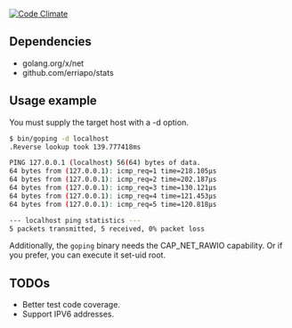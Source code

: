 [![Code Climate](https://codeclimate.com/github/erriapo/goping/badges/gpa.svg)](https://codeclimate.com/github/erriapo/goping)

## Dependencies

* golang.org/x/net
* github.com/erriapo/stats 

## Usage example

You must supply the target host with a -d option.

```bash
$ bin/goping -d localhost
.Reverse lookup took 139.777418ms

PING 127.0.0.1 (localhost) 56(64) bytes of data.
64 bytes from (127.0.0.1): icmp_req=1 time=218.105µs
64 bytes from (127.0.0.1): icmp_req=2 time=202.187µs
64 bytes from (127.0.0.1): icmp_req=3 time=130.121µs
64 bytes from (127.0.0.1): icmp_req=4 time=121.453µs
64 bytes from (127.0.0.1): icmp_req=5 time=120.818µs

--- localhost ping statistics ---
5 packets transmitted, 5 received, 0% packet loss
```

Additionally, the `goping` binary needs the CAP_NET_RAWIO capability. 
Or if you prefer, you can execute it set-uid root.

## TODOs

* Better test code coverage.
* Support IPV6 addresses.

